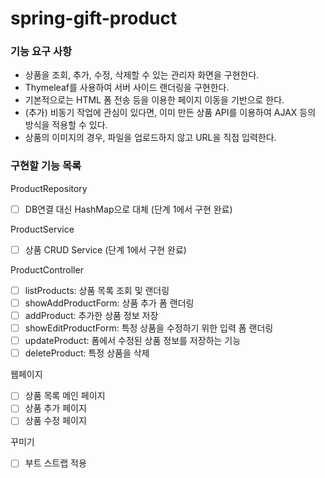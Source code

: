 # spring-gift-product
### 기능 요구 사항
- 상품을 조회, 추가, 수정, 삭제할 수 있는 관리자 화면을 구현한다.
- Thymeleaf를 사용하여 서버 사이드 랜더링을 구현한다.
- 기본적으로는 HTML 폼 전송 등을 이용한 페이지 이동을 기반으로 한다.
- (추가) 비동기 작업에 관심이 있다면, 이미 만든 상품 API를 이용하여 AJAX 등의 방식을 적용할 수 있다.
- 상품의 이미지의 경우, 파일을 업로드하지 않고 URL을 직접 입력한다.

### 구현할 기능 목록
ProductRepository
- [ ] DB연결 대신 HashMap으로 대체 (단계 1에서 구현 완료)

ProductService
- [ ] 상품 CRUD Service (단계 1에서 구현 완료)

ProductController
- [ ] listProducts: 상품 목록 조회 및 랜더링
- [ ] showAddProductForm: 상품 추가 폼 랜더링
- [ ] addProduct: 추가한 상품 정보 저장
- [ ] showEditProductForm: 특정 상품을 수정하기 위한 입력 폼 랜더링
- [ ] updateProduct: 폼에서 수정된 상품 정보를 저장하는 기능
- [ ] deleteProduct: 특정 상품을 삭제

웹페이지
- [ ] 상품 목록 메인 페이지
- [ ] 상품 추가 페이지
- [ ] 상품 수정 페이지

꾸미기
- [ ] 부트 스트랩 적용